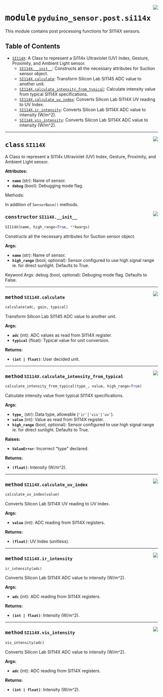 <!-- markdownlint-disable -->

<a href="../../../../python/lib/pyduino-sensor/src/pyduino_sensor/post/si114x.py#L0"><img align="right" style="float:right;" src="https://img.shields.io/badge/-source-cccccc?style=flat-square" /></a>

# <kbd>module</kbd> `pyduino_sensor.post.si114x`
This module contains post processing functions for SI114X sensors.


## Table of Contents
- [`SI114X`](./pyduino_sensor.post.si114x.md#class-si114x): A Class to represent a Si114x Ultraviolet (UV) Index, Gesture, Proximity, and Ambient Light sensor.
	- [`SI114X.__init__`](./pyduino_sensor.post.si114x.md#constructor-si114x__init__): Constructs all the necessary attributes for Suction sensor object.
	- [`SI114X.calculate`](./pyduino_sensor.post.si114x.md#method-si114xcalculate): Transform Silicon Lab SI1145 ADC value to another unit.
	- [`SI114X.calculate_intensity_from_typical`](./pyduino_sensor.post.si114x.md#method-si114xcalculate_intensity_from_typical): Calculate intensity value from typical SI114X specifications.
	- [`SI114X.calculate_uv_index`](./pyduino_sensor.post.si114x.md#method-si114xcalculate_uv_index): Converts Silicon Lab SI114X UV reading to UV Index.
	- [`SI114X.ir_intensity`](./pyduino_sensor.post.si114x.md#method-si114xir_intensity): Converts Silicon Lab SI114X ADC value to intensity (W/m^2).
	- [`SI114X.vis_intensity`](./pyduino_sensor.post.si114x.md#method-si114xvis_intensity): Converts Silicon Lab SI114X ADC value to intensity (W/m^2).




---

<a href="../../../../python/lib/pyduino-sensor/src/pyduino_sensor/post/si114x.py#L6"><img align="right" style="float:right;" src="https://img.shields.io/badge/-source-cccccc?style=flat-square" /></a>

## <kbd>class</kbd> `SI114X`
A Class to represent a Si114x Ultraviolet (UV) Index, Gesture, Proximity,
and Ambient Light sensor.


**Attributes:**

- <b>`name`</b> (str): Name of sensor.
- <b>`debug`</b> (bool): Debugging mode flag.

Methods:

In addition of `SensorBase()` methods.


<a href="../../../../python/lib/pyduino-sensor/src/pyduino_sensor/post/si114x.py#L19"><img align="right" style="float:right;" src="https://img.shields.io/badge/-source-cccccc?style=flat-square" /></a>

### <kbd>constructor</kbd> `SI114X.__init__`

```python
SI114X(name, high_range=True, **kwargs)
```

Constructs all the necessary attributes for Suction sensor object.


**Args:**

- <b>`name`</b> (str): Name of sensor.
- <b>`high_range`</b> (bool, optional): Sensor configured to use high signal
    range ie. for direct sunlight. Defaults to True.

Keyword Args:
    debug (bool, optional): Debuging mode flag. Defaults to False.





---

<a href="../../../../python/lib/pyduino-sensor/src/pyduino_sensor/post/si114x.py#L107"><img align="right" style="float:right;" src="https://img.shields.io/badge/-source-cccccc?style=flat-square" /></a>

### <kbd>method</kbd> `SI114X.calculate`

```python
calculate(adc, gain, typical)
```

Transform Silicon Lab SI1145 ADC value to another unit.


**Args:**

- <b>`adc`</b> (int): ADC values as read from SI114X register.
- <b>`typical`</b> (float): Typical value for unit conversion.


**Returns:**

- <b>`(int | float)`</b>: User decided unit.


---

<a href="../../../../python/lib/pyduino-sensor/src/pyduino_sensor/post/si114x.py#L77"><img align="right" style="float:right;" src="https://img.shields.io/badge/-source-cccccc?style=flat-square" /></a>

### <kbd>method</kbd> `SI114X.calculate_intensity_from_typical`

```python
calculate_intensity_from_typical(type_, value, high_range=True)
```

Calculate intensity value from typical SI114X specifications.


**Args:**

- <b>`type_`</b> (str): Data type, allowable (`'ir'|'vis'|'uv'`).
- <b>`value`</b> (int): Value as read from SI114X register.
- <b>`high_range`</b> (bool, optional): Sensor configured to use high signal
    range ie. for direct sunlight. Defaults to True.


**Raises:**

- <b>`ValueError`</b>: Incorrect "type" declared.


**Returns:**

- <b>`(float)`</b>: Intensity (W/m^2).


---

<a href="../../../../python/lib/pyduino-sensor/src/pyduino_sensor/post/si114x.py#L62"><img align="right" style="float:right;" src="https://img.shields.io/badge/-source-cccccc?style=flat-square" /></a>

### <kbd>method</kbd> `SI114X.calculate_uv_index`

```python
calculate_uv_index(value)
```

Converts Silicon Lab SI114X UV reading to UV Index.


**Args:**

- <b>`value`</b> (int): ADC reading from SI114X registers.


**Returns:**

- <b>`(float)`</b>: UV Index (unitless).


---

<a href="../../../../python/lib/pyduino-sensor/src/pyduino_sensor/post/si114x.py#L38"><img align="right" style="float:right;" src="https://img.shields.io/badge/-source-cccccc?style=flat-square" /></a>

### <kbd>method</kbd> `SI114X.ir_intensity`

```python
ir_intensity(adc)
```

Converts Silicon Lab SI114X ADC value to intensity (W/m^2).


**Args:**

- <b>`adc`</b> (int): ADC reading from SI114X registers.


**Returns:**

- <b>`(int | float)`</b>: Intensity (W/m^2).


---

<a href="../../../../python/lib/pyduino-sensor/src/pyduino_sensor/post/si114x.py#L50"><img align="right" style="float:right;" src="https://img.shields.io/badge/-source-cccccc?style=flat-square" /></a>

### <kbd>method</kbd> `SI114X.vis_intensity`

```python
vis_intensity(adc)
```

Converts Silicon Lab SI114X ADC value to intensity (W/m^2).


**Args:**

- <b>`adc`</b> (int): ADC reading from SI114X registers.


**Returns:**

- <b>`(int | float)`</b>: Intensity (W/m^2).



